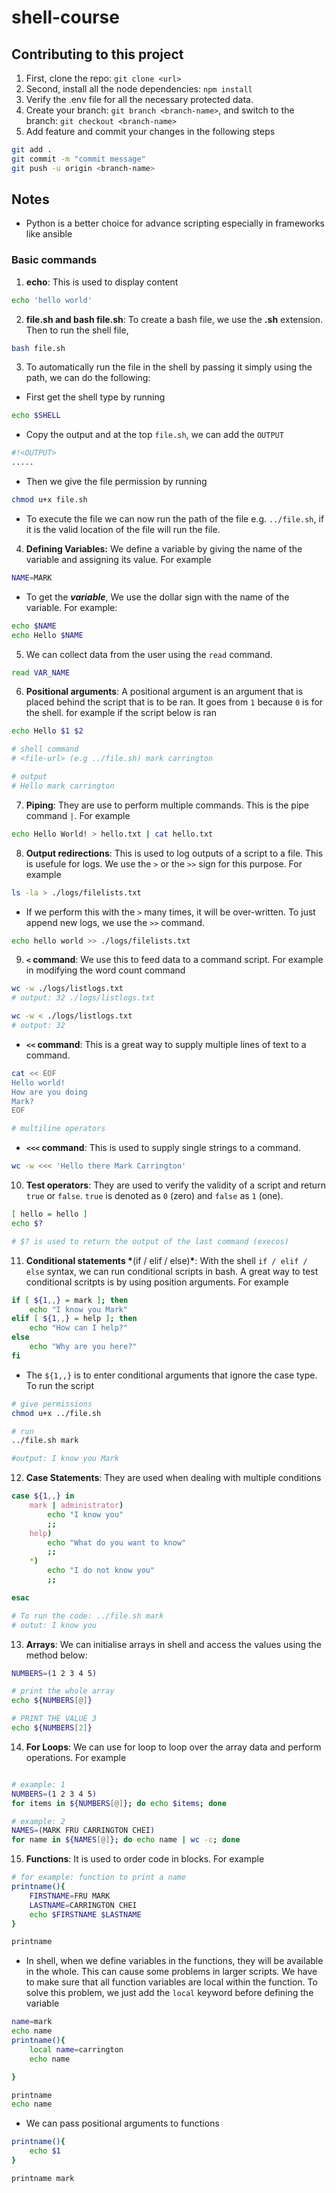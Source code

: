 # shell-course

## Contributing to this project

1. First, clone the repo: `git clone <url>`
2. Second, install all the node dependencies: `npm install`
3. Verify the .env file for all the necessary protected data.
4. Create your branch: `git branch <branch-name>`, and switch to the branch: `git checkout <branch-name>`
5. Add feature and commit your changes in the following steps

```bash
git add .
git commit -m "commit message"
git push -u origin <branch-name>

```

## Notes

- Python is a better choice for advance scripting especially in frameworks like ansible

### Basic commands

1. **echo**: This is used to display content

```bash
echo 'hello world'

```

2. **file.sh and bash file.sh**: To create a bash file, we use the **.sh** extension. Then to run the shell file,

```bash
bash file.sh
```

3. To automatically run the file in the shell by passing it simply using the path, we can do the following:

- First get the shell type by running

```bash
echo $SHELL
```

- Copy the output and at the top `file.sh`, we can add the `OUTPUT`

```bash
#!<OUTPUT>
.....
```

- Then we give the file permission by running

```bash
chmod u+x file.sh
```

- To execute the file we can now run the path of the file e.g. `../file.sh`, if it is the valid location of the file will run the file.

4. **Defining Variables:** We define a variable by giving the name of the variable and assigning its value. For example

```bash
NAME=MARK
```

- To get the **_variable_**, We use the dollar sign with the name of the variable. For example:

```bash
echo $NAME
echo Hello $NAME
```

5. We can collect data from the user using the `read` command.

```bash
read VAR_NAME
```

6. **Positional arguments**: A positional argument is an argument that is placed behind the script that is to be ran. It goes from `1` because `0` is for the shell. for example if the script below is ran

```bash
echo Hello $1 $2

# shell command
# <file-url> (e.g ../file.sh) mark carrington

# output
# Hello mark carrington

```

7. **Piping**: They are use to perform multiple commands. This is the pipe command `|`. For example

```bash
echo Hello World! > hello.txt | cat hello.txt
```

8. **Output redirections**: This is used to log outputs of a script to a file. This is usefule for logs. We use the `>` or the `>>` sign for this purpose. For example

```bash
ls -la > ./logs/filelists.txt
```

- If we perform this with the `>` many times, it will be over-written. To just append new logs, we use the `>>` command.

```bash
echo hello world >> ./logs/filelists.txt
```

9. **`<` command**: We use this to feed data to a command script. For example in modifying the word count command

```bash
wc -w ./logs/listlogs.txt
# output: 32 ./logs/listlogs.txt

wc -w < ./logs/listlogs.txt
# output: 32
```

- **`<<` command**: This is a great way to supply multiple lines of text to a command.

```bash
cat << EOF
Hello world!
How are you doing
Mark?
EOF

# multiline operators
```

- **`<<<` command**: This is used to supply single strings to a command.

```bash
wc -w <<< 'Hello there Mark Carrington'
```

10. **Test operators**: They are used to verify the validity of a script and return `true` or `false`. `true` is denoted as `0` (zero) and `false` as `1` (one).

```bash
[ hello = hello ]
echo $?

# $? is used to return the output of the last command (execos)

```

11. **Conditional statements \***(if / elif / else)**\***: With the shell `if / elif / else` syntax, we can run conditional scripts in bash. A great way to test conditional scritpts is by using position arguments. For example

```bash
if [ ${1,,} = mark ]; then
    echo "I know you Mark"
elif [ ${1,,} = help ]; then
    echo "How can I help?"
else
    echo "Why are you here?"
fi
```

- The `${1,,}` is to enter conditional arguments that ignore the case type. To run the script

```bash
# give permissions
chmod u+x ../file.sh

# run
../file.sh mark

#output: I know you Mark
```

12. **Case Statements**: They are used when dealing with multiple conditions

```bash
case ${1,,} in
    mark | administrator)
        echo "I know you"
        ;;
    help)
        echo "What do you want to know"
        ;;
    *)
        echo "I do not know you"
        ;;

esac

# To run the code: ../file.sh mark
# outut: I know you
```

13. **Arrays**: We can initialise arrays in shell and access the values using the method below:

```bash
NUMBERS=(1 2 3 4 5)

# print the whole array
echo ${NUMBERS[@]}

# PRINT THE VALUE 3
echo ${NUMBERS[2]}
```

14. **For Loops**: We can use for loop to loop over the array data and perform operations. For example

```bash

# example: 1
NUMBERS=(1 2 3 4 5)
for items in ${NUMBERS[@]}; do echo $items; done

# example: 2
NAMES=(MARK FRU CARRINGTON CHEI)
for name in ${NAMES[@]}; do echo name | wc -c; done

```

15. **Functions**: It is used to order code in blocks. For example

```bash
# for example: function to print a name
printname(){
    FIRSTNAME=FRU MARK
    LASTNAME=CARRINGTON CHEI
    echo $FIRSTNAME $LASTNAME
}

printname
```

- In shell, when we define variables in the functions, they will be available in the whole. This can cause some problems in larger scripts. We have to make sure that all function variables are local within the function. To solve this problem, we just add the `local` keyword before defining the variable

```bash
name=mark
echo name
printname(){
    local name=carrington
    echo name

}

printname
echo name

```

- We can pass positional arguments to functions

```bash
printname(){
    echo $1
}

printname mark
```

